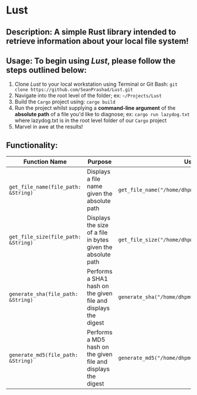 # Lust

## Description: A simple Rust library intended to retrieve information about your local file system!

## Usage: To begin using _Lust_, please follow the steps outlined below:

1. Clone _Lust_ to your local workstation using Terminal or Git Bash: `git clone https://github.com/SeanPrashad/Lust.git`
2. Navigate into the root level of the folder; ex: `~/Projects/Lust`
3. Build the `Cargo` project using: `cargo build`
4. Run the project whilst supplying a **command-line argument** of the **absolute path** of a file you'd like to diagnose; ex: `cargo run lazydog.txt` where lazydog.txt is in the root level folder of our `Cargo` project
5. Marvel in awe at the results!

## Functionality:

Function Name | Purpose | Usage | Output
-- | - | - | - 
`get_file_name(file_path: &String)`  | Displays a file name given the absolute path | `get_file_name("/home/dhpmuh/909SPD/FinalExam.exe")` | `"FinalExam.exe"`
`get_file_size(file_path: &String)`  | Displays the size of a file in bytes given the absolute path | `get_file_size("/home/dhpmuh/909SPD/FinalExam.exe")` | `1337 bytes`
`generate_sha(file_path: &String)` | Performs a SHA1 hash on the given file and displays the digest | `generate_sha("/home/dhpmuh/909SPD/FinalExam.exe")` |  `"2fd4e1c..."`
`generate_md5(file_path: &String)` | Performs a MD5 hash on the given file and displays the digest | `generate_md5("/home/dhpmuh/909SPD/FinalExam.exe")` | `"9e107d9..."`